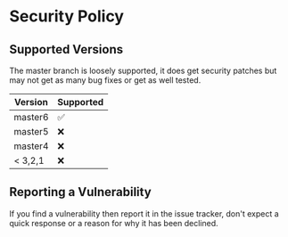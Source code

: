 # Security Policy

## Supported Versions

The master branch is loosely supported, it does get security patches but may not get as many bug fixes or get as well tested.

| Version | Supported          |
| ------- | ------------------ |
| master6 | :white_check_mark: |
| master5 | :x:                |
| master4 | :x:                |
| < 3,2,1 | :x:                |

## Reporting a Vulnerability

If you find a vulnerability then report it in the issue tracker, don't expect a quick response or a reason for why it has been declined.
